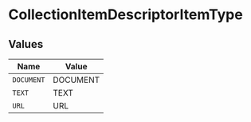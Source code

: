 # CollectionItemDescriptorItemType


## Values

| Name       | Value      |
| ---------- | ---------- |
| `DOCUMENT` | DOCUMENT   |
| `TEXT`     | TEXT       |
| `URL`      | URL        |